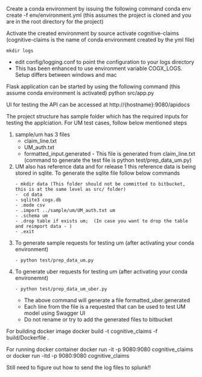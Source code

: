 Create a conda environment by issuing the following command
conda env create -f env/environment.yml (this assumes the project is cloned and you are in the root directory for the project)

Activate the created environment by 
source activate cognitive-claims (cognitive-claims is the name of conda environment created by the yml file)

```
mkdir logs
```
  - edit config/logging.conf to point the configuration to your logs directory
  - This has been enhanced to use environment variable COGX_LOGS. Setup differs between windows and mac

Flask application can be started by using the following command (this assume conda environment is activated)
python src/app.py

UI for testing the API can be accessed at 
http://{hostname}:9080/apidocs

The project structure has sample folder which has the required inputs for testing the applciation.
For UM test cases, follow below mentioned steps
1. sample/um has 3 files 
    - claim_line.txt
    - UM_auth.txt
    - formatted_input.generated  - This file is generated from claim_line.txt (command to generate the test file is python test/prep_data_um.py)
2. UM also has reference data and for release 1 this reference data is being stored in sqlite. To generate the sqlite file follow below commands
    ```
    - mkdir data (This folder should not be committed to bitbucket, this is at the same level as src/ folder)
    -  cd data
    - sqlite3 cogx.db
    - .mode csv 
    - .import ../sample/um/UM_auth.txt um
    - .schema um
    - .drop table if exists um;  (In case you want to drop the table and reimport data - )
    - .exit
    ```
3. To generate sample requests for testing um (after activating your conda environment)
    ```
    - python test/prep_data_um.py
    ```
4. To generate uber requests for testing um (after activating your conda environemnt)
    ```
    - python test/prep_data_um_uber.py
    ```
    - The above command will generate a file formatted_uber.generated
    - Each line from the file is a requested that can be used to test UM model using Swagger UI 
    - Do not rename or try to add the generated files to bitbucket


For building docker image
docker build -t cognitive_claims -f build/Dockerfile .

For running docker container
docker run -it -p 9080:9080 cognitive_claims
or
docker run -itd -p 9080:9080 cognitive_claims

Still need to figure out how to send the log files to splunk!!